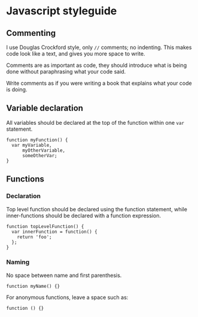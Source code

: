 # Javascript styleguide

## Commenting

I use Douglas Crockford style, only `//` comments;
no indenting. This makes code look like a text, and gives you more space to write.

Comments are as important as code, they should introduce what is being done without paraphrasing what your code said.

Write comments as if you were writing a book that explains what your code is doing.

## Variable declaration

All variables should be declared at the top of the function
within one `var` statement.

````
function myFunction() {
  var myVariable,
      myOtherVariable,
      someOtherVar;
}
````

## Functions

### Declaration
Top level function should be declared using the function statement, while inner-functions should be declared with a function expression.

````
function topLevelFunction() {
  var innerFunction = function() {
    return 'foo';
  };
}
````

### Naming

No space between name and first parenthesis.

````
function myName() {}
````

For anonymous functions, leave a space such as:

````
function () {}
````
